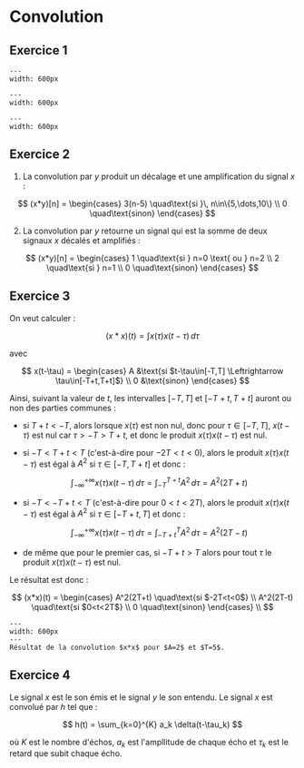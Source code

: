 # Convolution


## Exercice 1

```{figure} tdc-11.svg
---
width: 600px
```

```{figure} tdc-12.svg
---
width: 600px
```

```{figure} tdc-13.svg
---
width: 600px
```


## Exercice 2

1. La convolution par $y$ produit un décalage et une amplification du signal $x$ :

$$
(x*y)[n] =
\begin{cases}
  3(n-5) \quad\text{si }\, n\in\{5,\dots,10\} \\
  0 \quad\text{sinon}
\end{cases}
$$

2. La convolution par $y$ retourne un signal qui est la somme de deux signaux $x$ décalés et amplifiés :

$$
(x*y)[n] =
\begin{cases}
  1 \quad\text{si  } n=0 \text{ ou } n=2 \\
  2 \quad\text{si } n=1 \\
  0 \quad\text{sinon}
\end{cases}
$$


## Exercice 3

On veut calculer :

$$
  (x*x)(t) = \int x(\tau) x(t-\tau) \, d\tau 
$$

avec

$$
  x(t-\tau) = \begin{cases}
                A &\text{si $t-\tau\in[-T,T] \Leftrightarrow \tau\in[-T+t,T+t]$} \\
                0 &\text{sinon}
              \end{cases}
$$

Ainsi, suivant la valeur de $t$, les intervalles $[-T,T]$ et $[-T+t,T+t]$ auront ou non des parties communes :

* si $T+t<-T$, alors lorsque $x(\tau)$ est non nul, donc pour $\tau\in[-T,T]$, $x(t-\tau)$ est nul car $\tau>-T>T+t$,
  et donc le produit $x(\tau)x(t-\tau)$ est nul.

* si $-T<T+t<T$ (c'est-à-dire pour $-2T<t<0$), alors le produit $x(\tau)x(t-\tau)$ est égal à $A^2$ si $\tau\in[-T,T+t]$ et donc :
  
  $$
    \int_{-\infty}^{+\infty} x(\tau)x(t-\tau) \, d\tau = \int_{-T}^{T+t} A^2 \, d\tau = A^2 (2T+t)
  $$

* si $-T<-T+t<T$ (c'est-à-dire pour $0<t<2T$), alors le produit $x(\tau)x(t-\tau)$ est égal à $A^2$ si $\tau\in[-T+t,T]$ et donc :
  
  $$
    \int_{-\infty}^{+\infty} x(\tau)x(t-\tau) \, d\tau = \int_{-T+t}^{T} A^2 \, d\tau = A^2 (2T-t)
  $$

* de même que pour le premier cas, si $-T+t>T$ alors pour tout $\tau$ le produit $x(\tau)x(t-\tau)$ est nul.
  
Le résultat est donc :

$$
  (x*x)(t) =
  \begin{cases}
    A^2(2T+t)   \quad\text{si $-2T<t<0$} \\
    A^2(2T-t)   \quad\text{si $0<t<2T$} \\
    0           \quad\text{sinon}
  \end{cases} \\
$$

```{figure} tdc-3.svg
---
width: 600px
---
Résultat de la convolution $x*x$ pour $A=2$ et $T=5$.
```


## Exercice 4

Le signal $x$ est le son émis et le signal $y$ le son entendu.
Le signal $x$ est convolué par $h$ tel que :

$$
h(t) = \sum_{k=0}^{K} a_k \delta(t-\tau_k)
$$

où $K$ est le nombre d'échos, $a_k$ est l'ampllitude de chaque écho et $\tau_k$ est le retard que subit chaque écho.